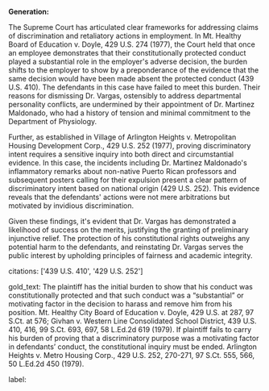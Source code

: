 **Generation:**

The Supreme Court has articulated clear frameworks for addressing claims of discrimination and retaliatory actions in employment. In Mt. Healthy Board of Education v. Doyle, 429 U.S. 274 (1977), the Court held that once an employee demonstrates that their constitutionally protected conduct played a substantial role in the employer's adverse decision, the burden shifts to the employer to show by a preponderance of the evidence that the same decision would have been made absent the protected conduct (439 U.S. 410). The defendants in this case have failed to meet this burden. Their reasons for dismissing Dr. Vargas, ostensibly to address departmental personality conflicts, are undermined by their appointment of Dr. Martinez Maldonado, who had a history of tension and minimal commitment to the Department of Physiology.

Further, as established in Village of Arlington Heights v. Metropolitan Housing Development Corp., 429 U.S. 252 (1977), proving discriminatory intent requires a sensitive inquiry into both direct and circumstantial evidence. In this case, the incidents including Dr. Martinez Maldonado's inflammatory remarks about non-native Puerto Rican professors and subsequent posters calling for their expulsion present a clear pattern of discriminatory intent based on national origin (429 U.S. 252). This evidence reveals that the defendants' actions were not mere arbitrations but motivated by invidious discrimination.

Given these findings, it's evident that Dr. Vargas has demonstrated a likelihood of success on the merits, justifying the granting of preliminary injunctive relief. The protection of his constitutional rights outweighs any potential harm to the defendants, and reinstating Dr. Vargas serves the public interest by upholding principles of fairness and academic integrity.

citations: ['439 U.S. 410', '429 U.S. 252']

gold_text: The plaintiff has the initial burden to show that his conduct was constitutionally protected and that such conduct was a “substantial” or motivating factor in the decision to harass and remove him from his position. Mt. Healthy City Board of Education v. Doyle, 429 U.S. at 287, 97 S.Ct. at 576; Givhan v. Western Line Consolidated School District, 439 U.S. 410, 416, 99 S.Ct. 693, 697, 58 L.Ed.2d 619 (1979). If plaintiff fails to carry his burden of proving that a discriminatory purpose was a motivating factor in defendants’ conduct, the constitutional inquiry must be ended. Arlington Heights v. Metro Housing Corp., 429 U.S. 252, 270-271, 97 S.Ct. 555, 566, 50 L.Ed.2d 450 (1979).

label: 